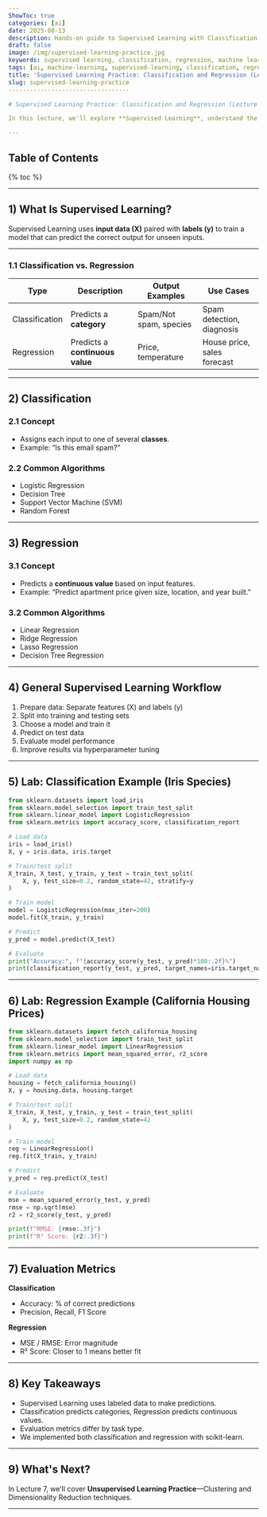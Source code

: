 ```yaml
---
ShowToc: true
categories: [ai]
date: 2025-08-13
description: Hands-on guide to Supervised Learning with Classification and Regression. Learn key concepts, algorithms, evaluation metrics, and run beginner-friendly examples using scikit-learn.
draft: false
image: /img/supervised-learning-practice.jpg
keywords: supervised learning, classification, regression, machine learning tutorial, sklearn examples, accuracy, rmse, r2 score
tags: [ai, machine-learning, supervised-learning, classification, regression, sklearn, tutorial]
title: 'Supervised Learning Practice: Classification and Regression (Lecture 6)'
slug: supervised-learning-practice
----------------------------------

# Supervised Learning Practice: Classification and Regression (Lecture 6)

In this lecture, we'll explore **Supervised Learning**, understand the difference between **Classification** and **Regression**, review popular algorithms, and implement both tasks using **scikit-learn**.

---
```


## Table of Contents

{% toc %}

---

## 1) What Is Supervised Learning?

Supervised Learning uses **input data (X)** paired with **labels (y)** to train a model that can predict the correct output for unseen inputs.

---

### 1.1 Classification vs. Regression

| Type           | Description                     | Output Examples        | Use Cases                   |
| -------------- | ------------------------------- | ---------------------- | --------------------------- |
| Classification | Predicts a **category**         | Spam/Not spam, species | Spam detection, diagnosis   |
| Regression     | Predicts a **continuous value** | Price, temperature     | House price, sales forecast |

---

## 2) Classification

### 2.1 Concept

* Assigns each input to one of several **classes**.
* Example: “Is this email spam?”

### 2.2 Common Algorithms

* Logistic Regression
* Decision Tree
* Support Vector Machine (SVM)
* Random Forest

---

## 3) Regression

### 3.1 Concept

* Predicts a **continuous value** based on input features.
* Example: “Predict apartment price given size, location, and year built.”

### 3.2 Common Algorithms

* Linear Regression
* Ridge Regression
* Lasso Regression
* Decision Tree Regression

---

## 4) General Supervised Learning Workflow

1. Prepare data: Separate features (X) and labels (y)
2. Split into training and testing sets
3. Choose a model and train it
4. Predict on test data
5. Evaluate model performance
6. Improve results via hyperparameter tuning

---

## 5) Lab: Classification Example (Iris Species)

```python
from sklearn.datasets import load_iris
from sklearn.model_selection import train_test_split
from sklearn.linear_model import LogisticRegression
from sklearn.metrics import accuracy_score, classification_report

# Load data
iris = load_iris()
X, y = iris.data, iris.target

# Train/test split
X_train, X_test, y_train, y_test = train_test_split(
    X, y, test_size=0.2, random_state=42, stratify=y
)

# Train model
model = LogisticRegression(max_iter=200)
model.fit(X_train, y_train)

# Predict
y_pred = model.predict(X_test)

# Evaluate
print("Accuracy:", f"{accuracy_score(y_test, y_pred)*100:.2f}%")
print(classification_report(y_test, y_pred, target_names=iris.target_names))
```

---

## 6) Lab: Regression Example (California Housing Prices)

```python
from sklearn.datasets import fetch_california_housing
from sklearn.model_selection import train_test_split
from sklearn.linear_model import LinearRegression
from sklearn.metrics import mean_squared_error, r2_score
import numpy as np

# Load data
housing = fetch_california_housing()
X, y = housing.data, housing.target

# Train/test split
X_train, X_test, y_train, y_test = train_test_split(
    X, y, test_size=0.2, random_state=42
)

# Train model
reg = LinearRegression()
reg.fit(X_train, y_train)

# Predict
y_pred = reg.predict(X_test)

# Evaluate
mse = mean_squared_error(y_test, y_pred)
rmse = np.sqrt(mse)
r2 = r2_score(y_test, y_pred)

print(f"RMSE: {rmse:.3f}")
print(f"R² Score: {r2:.3f}")
```

---

## 7) Evaluation Metrics

**Classification**

* Accuracy: % of correct predictions
* Precision, Recall, F1 Score

**Regression**

* MSE / RMSE: Error magnitude
* R² Score: Closer to 1 means better fit

---

## 8) Key Takeaways

* Supervised Learning uses labeled data to make predictions.
* Classification predicts categories, Regression predicts continuous values.
* Evaluation metrics differ by task type.
* We implemented both classification and regression with scikit-learn.

---

## 9) What's Next?

In Lecture 7, we'll cover **Unsupervised Learning Practice**—Clustering and Dimensionality Reduction techniques.

---